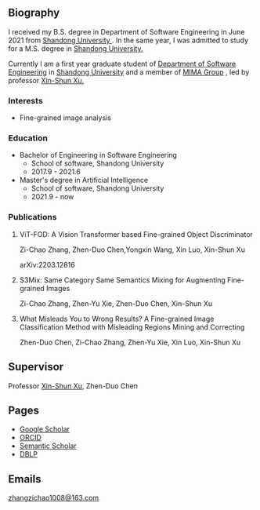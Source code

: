 ## Biography

I received my B.S. degree in Department of Software Engineering in June 2021 from [Shandong University ](http://www.sdu.edu.cn/). In the same year, I was admitted to study for a M.S. degree in [Shandong University.](http://www.sdu.edu.cn/)

Currently I am a first year graduate student of [Department of Software Engineering](http://www.sc.sdu.edu.cn/) in [Shandong University](http://www.sdu.edu.cn/) and a member of [MIMA Group](http://mima.sdu.edu.cn/) , led by professor [Xin-Shun Xu.](http://mima.sdu.edu.cn/Members/xinshunxu)

### Interests

- Fine-grained image analysis

### Education

- Bachelor of Engineering in Software Engineering
  - School of software, Shandong University
  - 2017.9 - 2021.6
- Master's degree in Artificial Intelligence
  - School of software, Shandong University
  - 2021.9 - now

### Publications

1. ViT-FOD: A Vision Transformer based Fine-grained Object Discriminator

   Zi-Chao Zhang, Zhen-Duo Chen,Yongxin Wang, Xin Luo, Xin-Shun Xu

    arXiv:2203.12816

2. S3Mix: Same Category Same Semantics Mixing for Augmenting Fine-grained Images

   Zi-Chao Zhang, Zhen-Yu Xie, Zhen-Duo Chen, Xin-Shun Xu

3. What Misleads You to Wrong Results? A Fine-grained Image Classification Method with Misleading Regions Mining and Correcting

   Zhen-Duo Chen, Zi-Chao Zhang, Zhen-Yu Xie, Xin Luo, Xin-Shun Xu

## Supervisor

Professor [Xin-Shun Xu](http://cs.sdu.edu.cn/zhouzh/), Zhen-Duo Chen

## Pages

- [Google Scholar](https://scholar.google.no/citations?user=Tc-PRBQAAAAJ)
- [ORCID](https://orcid.org/0000-0003-1365-4401)
- [Semantic Scholar](https://www.semanticscholar.org/author/2128158898)
- [DBLP](https://dblp.org/pid/276/0696-2)

## Emails

zhangzichao1008@163.com
